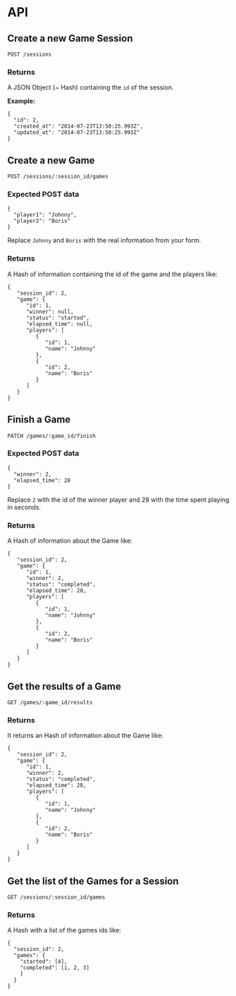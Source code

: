 # API

## Create a new Game Session

`POST /sessions`

### Returns

A JSON Object (~ Hash) containing the `id` of the session.

**Example:**

    {
      "id": 2,
      "created_at": "2014-07-23T13:50:25.993Z",
      "updated_at": "2014-07-23T13:50:25.993Z"
    }

## Create a new Game

`POST /sessions/:session_id/games`

### Expected POST data

    {
      "player1": "Johnny",
      "player2": "Boris"
    }

Replace `Johnny` and `Boris` with the real information from your form.

### Returns

A Hash of information containing the id of the game and the players like:

    {
       "session_id": 2,
       "game": {
          "id": 1,
          "winner": null,
          "status": "started",
          "elapsed_time": null,
          "players": [
             {
                "id": 1,
                "name": "Johnny"
             },
             {
                "id": 2,
                "name": "Boris"
             }
          ]
       }
    }

## Finish a Game

`PATCH /games/:game_id/finish`

### Expected POST data

    {
      "winner": 2,
      "elapsed_time": 28
    }

Replace `2` with the id of the winner player and 28 with the time spent playing in seconds.

### Returns

A Hash of information about the Game like:

    {
       "session_id": 2,
       "game": {
          "id": 1,
          "winner": 2,
          "status": "completed",
          "elapsed_time": 28,
          "players": [
             {
                "id": 1,
                "name": "Johnny"
             },
             {
                "id": 2,
                "name": "Boris"
             }
          ]
       }
    }

## Get the results of a Game

`GET /games/:game_id/results`

### Returns

It returns an Hash of information about the Game like:

    {
       "session_id": 2,
       "game": {
          "id": 1,
          "winner": 2,
          "status": "completed",
          "elapsed_time": 28,
          "players": [
             {
                "id": 1,
                "name": "Johnny"
             },
             {
                "id": 2,
                "name": "Boris"
             }
          ]
       }
    }

## Get the list of the Games for a Session

`GET /sessions/:session_id/games`

### Returns

A Hash with a list of the games ids like:

    {
      "session_id": 2,
      "games": {
        "started": [4],
        "completed": [1, 2, 3]
        ]
      }
    }
